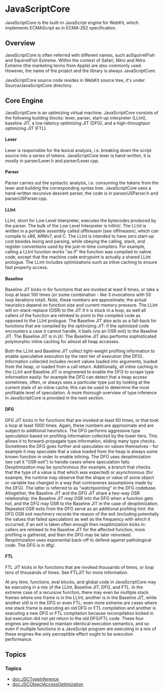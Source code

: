 # JavaScriptCore

JavaScriptCore is the built-in JavaScript engine for WebKit, which implements ​ECMAScript as in ​ECMA-262 specification.

## Overview

JavaScriptCore is often referred with different names, such as ​SquirrelFish and ​SquirrelFish Extreme. Within the context of Safari, Nitro and Nitro Extreme (the marketing terms from Apple) are also commonly used. However, the name of the project and the library is always JavaScriptCore.

JavaScriptCore source code resides in WebKit source tree, it's under ​Source/JavaScriptCore directory.

## Core Engine

JavaScriptCore is an optimizing virtual machine. JavaScriptCore consists of the following building blocks: lexer, parser, start-up interpreter (LLInt), baseline JIT, a low-latency optimizing JIT (DFG), and a high-throughput optimizing JIT (FTL).

#### Lexer

Lexer is responsible for the ​lexical analysis, i.e. breaking down the script source into a series of tokens. JavaScriptCore lexer is hand-written, it is mostly in ​parser/Lexer.h and ​parser/Lexer.cpp.

#### Parser

Parser carries out the ​syntactic analysis, i.e. consuming the tokens from the lexer and building the corresponding syntax tree. JavaScriptCore uses a hand-written ​recursive descent parser, the code is in ​parser/JSParser.h and ​parser/JSParser.cpp.

#### LLInt

LLInt, short for Low Level Interpreter, executes the bytecodes produced by the parser. The bulk of the Low Level Interpreter is in ​llint/. The LLInt is written in a portable assembly called offlineasm (see ​offlineasm/, which can compile to x86, ARMv7, and C. The LLInt is intended to have zero start-up cost besides lexing and parsing, while obeying the calling, stack, and register conventions used by the just-in-time compilers. For example, calling a LLInt function works "as if" the function was compiled to native code, except that the machine code entrypoint is actually a shared LLInt prologue. The LLInt includes optimizations such as inline caching to ensure fast property access.

#### Baseline

Baseline JIT kicks in for functions that are invoked at least 6 times, or take a loop at least 100 times (or some combination - like 3 invocations with 50 loop iterations total). Note, these numbers are approximate; the actual heuristics depend on function size and current memory pressure. The LLInt will on-stack-replace (OSR) to the JIT if it is stuck in a loop; as well all callers of the function are relinked to point to the compiled code as opposed to the LLInt prologue. The Baseline JIT also acts as a fall-back for functions that are compiled by the optimizing JIT: if the optimized code encounters a case it cannot handle, it bails (via an OSR exit) to the Baseline JIT. The Baseline JIT is in ​jit/. The Baseline JIT also performs sophisticated polymorphic inline caching for almost all heap accesses.

Both the LLInt and Baseline JIT collect light-weight profiling information to enable speculative execution by the next tier of execution (the DFG). Information collected includes recent values loaded into arguments, loaded from the heap, or loaded from a call return. Additionally, all inline caching in the LLInt and Baseline JIT is engineered to enable the DFG to scrape type information easily: for example the DFG can detect that a heap access sometimes, often, or always sees a particular type just by looking at the current state of an inline cache; this can be used to determine the most profitable level of speculation. A more thorough overview of type inference in JavaScriptCore is provided in the next section.

#### DFG

DFG JIT kicks in for functions that are invoked at least 60 times, or that took a loop at least 1000 times. Again, these numbers are approximate and are subject to additional heuristics. The DFG performs aggressive type speculation based on profiling information collected by the lower tiers. This allows it to forward-propagate type information, eliding many type checks. Sometimes the DFG goes further and speculates on values themselves - for example it may speculate that a value loaded from the heap is always some known function in order to enable inlining. The DFG uses deoptimization (we call it "OSR exit") to handle cases where speculation fails. Deoptimization may be synchronous (for example, a branch that checks that the type of a value is that which was expected) or asynchronous (for example, the runtime may observe that the shape or value of some object or variable has changed in a way that contravenes assumptions made by the DFG). The latter is referred to as "watchpointing" in the DFG codebase. Altogether, the Baseline JIT and the DFG JIT share a two-way OSR relationship: the Baseline JIT may OSR into the DFG when a function gets hot, and the DFG may OSR to the Baseline JIT in the case of deoptimization. Repeated OSR exits from the DFG serve as an additional profiling hint: the DFG OSR exit machinery records the reason of the exit (including potentially the values that failed speculation) as well as the frequency with which it occurred; if an exit is taken often enough then reoptimization kicks in: callers are relinked to the Baseline JIT for the affected function, more profiling is gathered, and then the DFG may be later reinvoked. Reoptimization uses exponential back-off to defend against pathological code. The DFG is in ​dfg/.

#### FTL

FTL JIT kicks in for functions that are invoked thousands of times, or loop tens of thousands of times. See FTLJIT for more information.

At any time, functions, eval blocks, and global code in JavaScriptCore may be executing in a mix of the LLInt, Baseline JIT, DFG, and FTL. In the extreme case of a recursive function, there may even be multiple stack frames where one frame is in the LLInt, another is in the Baseline JIT, while another still is in the DFG or even FTL; even more extreme are cases where one stack frame is executing an old DFG or FTL compilation and another is executing a new DFG or FTL compilation because recompilation kicked in but execution did not yet return to the old DFG/FTL code. These four engines are designed to maintain identical execution semantics, and so even if multiple functions in a JavaScript program are executing in a mix of these engines the only perceptible effect ought to be execution performance.

## Topics

### Topics

- <doc:JSCTypeInference>
- <doc:JSCObjectAccessOptimization>
